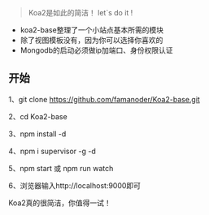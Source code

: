 >Koa2是如此的简洁！ let`s do it !

* koa2-base整理了一个小站点基本所需的模块
* 除了视图模板没有，因为你可以选择你喜欢的
* Mongodb的启动必须做ip加端口、身份权限认证

## 开始

1、git clone https://github.com/famanoder/Koa2-base.git

2、cd Koa2-base

3、npm install -d

4、npm i supervisor -g -d

5、npm start 或 npm run watch

6、浏览器输入http://localhost:9000即可






Koa2真的很简洁，你值得一试！
